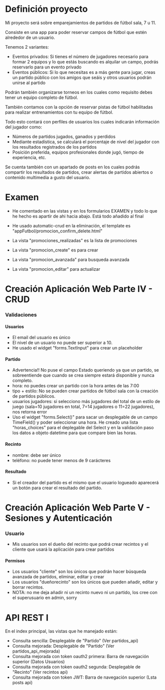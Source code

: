 # Definición proyecto

Mi proyecto será sobre emparejamientos de partidos de fútbol sala, 7 u 11.

Consiste en una app para poder reservar campos de fútbol que estén alrededor de un usuario.

Tenemos 2 variantes:
- Eventos privados: Si tienes el número de jugadores necesario para formar 2 equipos y lo que estás buscando es alquilar un campo, podrás reservarlo para un evento privado
- Eventos públicos: Si lo que necesitas es a más gente para jugar, creas un partido público con los amigos que seáis y otros usuarios podrán unirse al partido

Podrán también organizarse torneos en los cuales como requisito debes tener un equipo completo de fútbol.

También contamos con la opción de reservar pistas de fútbol habilitadas para realizar entrenamientos con tu equipo de fútbol.

Todo esto contará con perfiles de usuarios los cuales indicarán información del jugador como:
- Números de partidos jugados, ganados y perdidos
- Mediante estadística, se calculará el porcentaje de nivel del jugador con los resultados registrados de los partidos
- Posición preferida, equipos profesionales donde jugó, tiempo de experiencia, etc.

Se cuenta también con un apartado de posts en los cuales podrás compartir los resultados de partidos, crear alertas de partidos abiertos o contenido multimedia a gusto del usuario.

# Examen

- He comentado en las vistas y en los formularios EXAMEN y todo lo que he hecho es apartir de ahi hacia abajo. Está todo añadido al final

- He usado automatic-crud en la eliminación, el template es "appFutbol/promocion_confirm_delete.html"

- La vista "promociones_realizadas" es la lista de promociones

- La vista "promocion_create" es para crear

- La vista "promocion_avanzada" para busqueda avanzada

- La vista "promocion_editar" para actualizar

# Creación Aplicación Web Parte IV - CRUD

### Validaciones

#### Usuarios

- El email del usuario es único
- El nivel de un usuario no puede ser superior a 10.
- He usado el widget "forms.TextInput" para crear un placeholder

#### Partido

- Advertencia!! No puse el campo Estado queriendo ya que un partido, se sobreentiende que cuando se crea siempre estará disponible y nunca completo.
- hora: no puedes crear un partido con la hora antes de las 7:00
- tipo + estilo: No se pueden crear partidos de fútbol sala con la creación de partidos públicos.
- usuarios jugadores: si selecciono más jugadores del total de un estilo de juego (sala=10 jugadores en total, 7=14 jugadores o 11=22 jugadores), nos retorna error
- Uso el widget "forms.Select()" para sacar un desplegable de un campo TimeField() y poder seleccionar una hora. He creado una lista "horas_choices" para el deplegable del Select y en la validación paso los datos a objeto datetime para que compare bien las horas.

#### Recinto

- nombre: debe ser único
- teléfono: no puede tener menos de 9 carácteres

#### Resultado

- Si el creador del partido es el mismo que el usuario logueado aparecerá un botón para crear el resultado del partido.

# Creación Aplicación Web Parte V - Sesiones y Autenticación

### Usuario

- Mis usuarios son el dueño del recinto que podrá crear recintos y el cliente que usará la aplicación para crear partidos

#### Permisos
- Los usuarios "cliente" son los únicos que podrán hacer búsqueda avanzada de partidos, eliminar, editar y crear
- Los usuarios "dueñorecinto" son los únicos que pueden añadir, editar y borrar recintos.
- NOTA: no me deja añadir ni un recinto nuevo ni un partido, los cree con el superusuario en admin, sorry

# API REST I
En el index principal, las vistas que he manejado están:
- Consulta sencilla: Desplegable de "Partido" (Ver partidos_api)
- Consulta mejorada: Desplegable de "Partido" (Ver partidos_api_mejorada)
- Consulta mejorada con token oauth2 primera: Barra de navegación superior (Datos Usuarios)
- Consulta mejorada con token oauth2 segunda: Desplegable de "Recinto" (Ver recintos api)
- Consulta mejorada con token JWT: Barra de navegación superior (Lsta posts api)